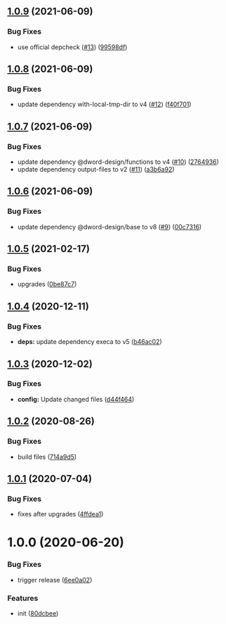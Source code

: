 ## [1.0.9](https://github.com/dword-design/depcheck-special-ceiling/compare/v1.0.8...v1.0.9) (2021-06-09)


### Bug Fixes

* use official depcheck ([#13](https://github.com/dword-design/depcheck-special-ceiling/issues/13)) ([99598df](https://github.com/dword-design/depcheck-special-ceiling/commit/99598df8969704cfcae638a730e3f34debca14db))

## [1.0.8](https://github.com/dword-design/depcheck-special-ceiling/compare/v1.0.7...v1.0.8) (2021-06-09)


### Bug Fixes

* update dependency with-local-tmp-dir to v4 ([#12](https://github.com/dword-design/depcheck-special-ceiling/issues/12)) ([f40f701](https://github.com/dword-design/depcheck-special-ceiling/commit/f40f70194764a900ea51dbf7a22a4b41e560c805))

## [1.0.7](https://github.com/dword-design/depcheck-special-ceiling/compare/v1.0.6...v1.0.7) (2021-06-09)


### Bug Fixes

* update dependency @dword-design/functions to v4 ([#10](https://github.com/dword-design/depcheck-special-ceiling/issues/10)) ([2764936](https://github.com/dword-design/depcheck-special-ceiling/commit/2764936279993c42c09aa941cf8a34653066056b))
* update dependency output-files to v2 ([#11](https://github.com/dword-design/depcheck-special-ceiling/issues/11)) ([a3b6a92](https://github.com/dword-design/depcheck-special-ceiling/commit/a3b6a92f33b09fae2f2e8aad22e34d1f771e99da))

## [1.0.6](https://github.com/dword-design/depcheck-special-ceiling/compare/v1.0.5...v1.0.6) (2021-06-09)


### Bug Fixes

* update dependency @dword-design/base to v8 ([#9](https://github.com/dword-design/depcheck-special-ceiling/issues/9)) ([00c7316](https://github.com/dword-design/depcheck-special-ceiling/commit/00c73169445584805d02b35c60809b1b5df4ea7a))

## [1.0.5](https://github.com/dword-design/depcheck-special-ceiling/compare/v1.0.4...v1.0.5) (2021-02-17)


### Bug Fixes

* upgrades ([0be87c7](https://github.com/dword-design/depcheck-special-ceiling/commit/0be87c703665da668a940bc7de516a13d908cbf9))

## [1.0.4](https://github.com/dword-design/depcheck-special-ceiling/compare/v1.0.3...v1.0.4) (2020-12-11)


### Bug Fixes

* **deps:** update dependency execa to v5 ([b46ac02](https://github.com/dword-design/depcheck-special-ceiling/commit/b46ac022f2f3c93e8ec0671b00c275f896e5049a))

## [1.0.3](https://github.com/dword-design/depcheck-special-ceiling/compare/v1.0.2...v1.0.3) (2020-12-02)


### Bug Fixes

* **config:** Update changed files ([d44f464](https://github.com/dword-design/depcheck-special-ceiling/commit/d44f464885533ae56b8f6c16c739d9b7c100c9f7))

## [1.0.2](https://github.com/dword-design/depcheck-special-ceiling/compare/v1.0.1...v1.0.2) (2020-08-26)


### Bug Fixes

* build files ([714a9d5](https://github.com/dword-design/depcheck-special-ceiling/commit/714a9d535af5f00f42aa2cb95f815b012ee95fb3))

## [1.0.1](https://github.com/dword-design/depcheck-special-ceiling/compare/v1.0.0...v1.0.1) (2020-07-04)


### Bug Fixes

* fixes after upgrades ([4ffdea1](https://github.com/dword-design/depcheck-special-ceiling/commit/4ffdea1180472e3cfbc235cc08c63e899694f9f2))

# 1.0.0 (2020-06-20)


### Bug Fixes

* trigger release ([6ee0a02](https://github.com/dword-design/depcheck-special-ceiling/commit/6ee0a02084f341406e4f8af461333621a3449f15))


### Features

* init ([80dcbee](https://github.com/dword-design/depcheck-special-ceiling/commit/80dcbee05606f1a307d9625c29fa0b178cb643f3))
